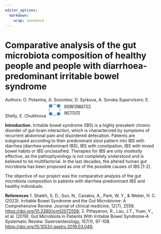 ```yaml
---
editor_options: 
  markdown: 
    wrap: sentence
---
```


# Comparative analysis of the gut microbiota composition of healthy people and people with diarrhoea-predominant irritable bowel syndrome

*Authors:* O. Potanina, A. Sozontov, D. Syrkova, A. Soroka *Supervisors:* E. Shelly, E. Chukhrova <img src="\data\pictures\Bioinformatics_Institute.png" height="50"/>

**Introduction.** Irritable bowel syndrome (IBS) is a highly prevalent chronic disorder of gut-brain interaction, which is characterized by symptoms of recurrent abdominal pain and disordered defecation.
Patients are subgrouped according to their predominant stool pattern into IBS with diarrhea (diarrhea-predominant IBS), IBS with constipation, IBS with mixed bowel habits or IBS unclassified.
Therapies for IBS are only modestly effective, as the pathophysiology is not completely understood and is believed to be multifactorial.
In the last decades, the altered human gut microbiota has been proposed as one of the possible causes of IBS [1-2].

The objective of our project was the comparative analysis of the gut microbiota composition in patients with diarrhea-predominant IBS and healthy individuals.

**References** 1.
Shaikh, S. D., Sun, N., Canakis, A., Park, W. Y., & Weber, H. C.
(2023).
Irritable Bowel Syndrome and the Gut Microbiome: A Comprehensive Review.
Journal of clinical medicine, 12(7), 2558.
<https://doi.org/10.3390/jcm12072558>; 2.
Pittayanon, R., Lau, J.T., Yuan, Y., et al. (2019).
Gut Microbiota in Patients With Irritable Bowel Syndrome-A Systematic Review.
Gastroenterology, 157(1), 97-108.
<https://doi.org/10.1053/j.gastro.2019.03.049>;
